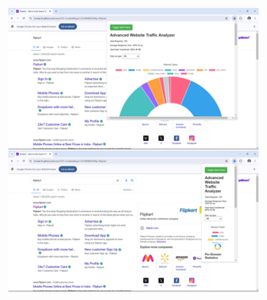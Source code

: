 ![image alt](https://github.com/roronoabharath/NetworkManagerExtension/blob/153f5fa259a726c24d02a2991c3e52e02812b254/Screenshot%20(17).png)
![image alt](https://github.com/roronoabharath/NetworkManagerExtension/blob/e26245c18fcf0e564e581eee99ea9466ad099ecb/Screenshot%20(15).png)
